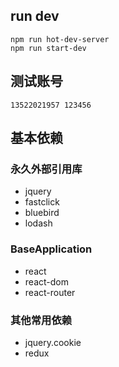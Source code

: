 ## run dev

    npm run hot-dev-server
    npm run start-dev


## 测试账号

    13522021957 123456

## 基本依赖

### 永久外部引用库

* jquery
* fastclick
* bluebird
* lodash

### BaseApplication

* react
* react-dom
* react-router

### 其他常用依赖

* jquery.cookie
* redux
